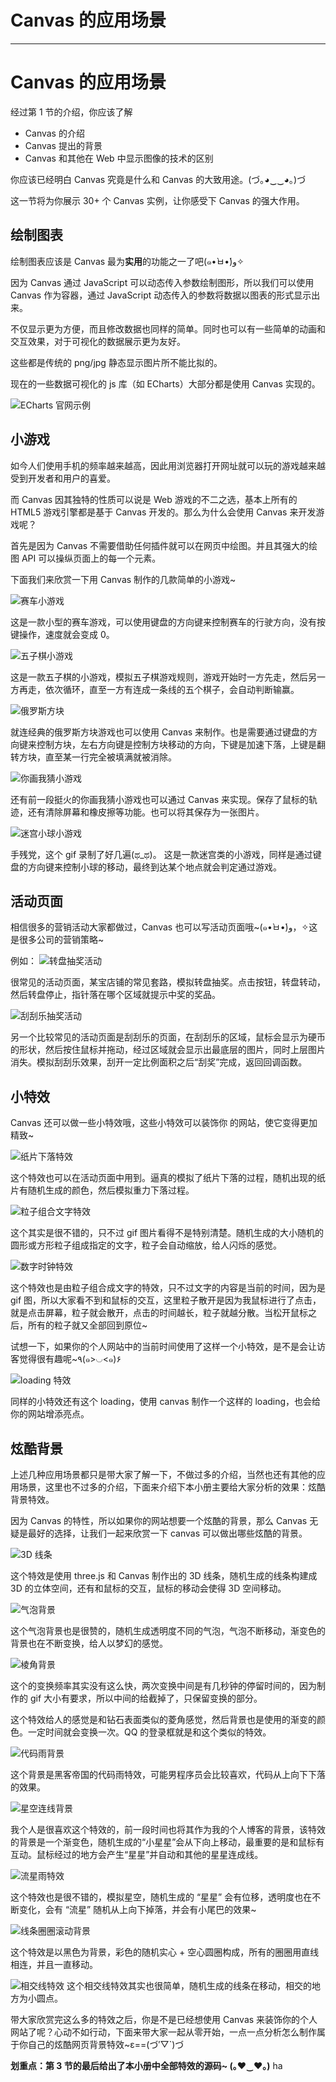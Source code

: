 
# Canvas 的应用场景
---

# Canvas 的应用场景

经过第 1 节的介绍，你应该了解

- Canvas 的介绍
- Canvas 提出的背景
- Canvas 和其他在 Web 中显示图像的技术的区别

你应该已经明白 Canvas 究竟是什么和 Canvas 的大致用途。\(づ｡◕‿‿◕｡\)づ

这一节将为你展示 30+ 个 Canvas 实例，让你感受下 Canvas 的强大作用。

## 绘制图表

绘制图表应该是 Canvas 最为**实用**的功能之一了吧\(๑•̀ㅂ•́\)و✧

因为 Canvas 通过 JavaScript 可以动态传入参数绘制图形，所以我们可以使用 Canvas 作为容器，通过 JavaScript 动态传入的参数将数据以图表的形式显示出来。

不仅显示更为方便，而且修改数据也同样的简单。同时也可以有一些简单的动画和交互效果，对于可视化的数据展示更为友好。

这些都是传统的 png/jpg 静态显示图片所不能比拟的。

现在的一些数据可视化的 js 库（如 ECharts）大部分都是使用 Canvas 实现的。

![ECharts 官网示例](https://p1-jj.byteimg.com/tos-cn-i-t2oaga2asx/gold-user-assets/2017/11/22/15fe27895fb5fb70~tplv-t2oaga2asx-image.image)

## 小游戏

如今人们使用手机的频率越来越高，因此用浏览器打开网址就可以玩的游戏越来越受到开发者和用户的喜爱。

而 Canvas 因其独特的性质可以说是 Web 游戏的不二之选，基本上所有的 HTML5 游戏引擎都是基于 Canvas 开发的。那么为什么会使用 Canvas 来开发游戏呢？

首先是因为 Canvas 不需要借助任何插件就可以在网页中绘图。并且其强大的绘图 API 可以操纵页面上的每一个元素。

下面我们来欣赏一下用 Canvas 制作的几款简单的小游戏\~

![赛车小游戏](https://p1-jj.byteimg.com/tos-cn-i-t2oaga2asx/gold-user-assets/2017/11/22/15fe27a59790d64c~tplv-t2oaga2asx-image.image)

这是一款小型的赛车游戏，可以使用键盘的方向键来控制赛车的行驶方向，没有按键操作，速度就会变成 0。

![五子棋小游戏](https://p1-jj.byteimg.com/tos-cn-i-t2oaga2asx/gold-user-assets/2017/11/22/15fe27b6ba8f06b5~tplv-t2oaga2asx-image.image)

这是一款五子棋的小游戏，模拟五子棋游戏规则，游戏开始时一方先走，然后另一方再走，依次循环，直至一方有连成一条线的五个棋子，会自动判断输赢。

![俄罗斯方块](https://p1-jj.byteimg.com/tos-cn-i-t2oaga2asx/gold-user-assets/2017/11/22/15fe27eb875ad23e~tplv-t2oaga2asx-image.image)

就连经典的俄罗斯方块游戏也可以使用 Canvas 来制作。也是需要通过键盘的方向键来控制方块，左右方向键是控制方块移动的方向，下键是加速下落，上键是翻转方块，直至某一行完全被填满就被消除。

![你画我猜小游戏](https://p1-jj.byteimg.com/tos-cn-i-t2oaga2asx/gold-user-assets/2017/11/22/15fe28005f725c9a~tplv-t2oaga2asx-image.image)

还有前一段挺火的你画我猜小游戏也可以通过 Canvas 来实现。保存了鼠标的轨迹，还有清除屏幕和橡皮擦等功能。也可以将其保存为一张图片。

![迷宫小球小游戏](https://p1-jj.byteimg.com/tos-cn-i-t2oaga2asx/gold-user-assets/2017/11/22/15fe274320d11c8b~tplv-t2oaga2asx-image.image)

手残党，这个 gif 录制了好几遍\(ಥ\_ಥ\)。 这是一款迷宫类的小游戏，同样是通过键盘的方向键来控制小球的移动，最终到达某个地点就会判定通过游戏。

## 活动页面

相信很多的营销活动大家都做过，Canvas 也可以写活动页面哦\~\(๑•̀ㅂ•́\)و，✧这是很多公司的营销策略\~

例如： ![转盘抽奖活动](https://p1-jj.byteimg.com/tos-cn-i-t2oaga2asx/gold-user-assets/2017/11/22/15fe28125880f46e~tplv-t2oaga2asx-image.image)

很常见的活动页面，某宝店铺的常见套路，模拟转盘抽奖。点击按钮，转盘转动，然后转盘停止，指针落在哪个区域就提示中奖的奖品。

![刮刮乐抽奖活动](https://p1-jj.byteimg.com/tos-cn-i-t2oaga2asx/gold-user-assets/2017/11/22/15fe2817fd861e29~tplv-t2oaga2asx-image.image)

另一个比较常见的活动页面是刮刮乐的页面，在刮刮乐的区域，鼠标会显示为硬币的形状，然后按住鼠标并拖动，经过区域就会显示出最底层的图片，同时上层图片消失。模拟刮刮乐效果，刮开一定比例面积之后“刮奖”完成，返回回调函数。

## 小特效

Canvas 还可以做一些小特效哦，这些小特效可以装饰你 的网站，使它变得更加精致\~

![纸片下落特效](https://p1-jj.byteimg.com/tos-cn-i-t2oaga2asx/gold-user-assets/2017/11/22/15fe283202248787~tplv-t2oaga2asx-image.image)

这个特效也可以在活动页面中用到。逼真的模拟了纸片下落的过程，随机出现的纸片有随机生成的颜色，然后模拟重力下落过程。

![粒子组合文字特效](https://p1-jj.byteimg.com/tos-cn-i-t2oaga2asx/gold-user-assets/2017/11/22/15fe284d4b99886a~tplv-t2oaga2asx-image.image)

这个其实是很不错的，只不过 gif 图片看得不是特别清楚。随机生成的大小随机的圆形或方形粒子组成指定的文字，粒子会自动缩放，给人闪烁的感觉。

![数字时钟特效](https://p1-jj.byteimg.com/tos-cn-i-t2oaga2asx/gold-user-assets/2017/11/22/15fe2862d7603a24~tplv-t2oaga2asx-image.image)

这个特效也是由粒子组合成文字的特效，只不过文字的内容是当前的时间，因为是 gif 图，所以大家看不到和鼠标的交互，这里粒子散开是因为我鼠标进行了点击，就是点击屏幕，粒子就会散开，点击的时间越长，粒子就越分散。当松开鼠标之后，所有的粒子就又全部回到原位\~

试想一下，如果你的个人网站中的当前时间使用了这样一个小特效，是不是会让访客觉得很有趣呢\~٩\(๑>◡\<๑\)۶

![loading 特效](https://p1-jj.byteimg.com/tos-cn-i-t2oaga2asx/gold-user-assets/2017/11/16/15fc364e6522d39d~tplv-t2oaga2asx-image.image)

同样的小特效还有这个 loading，使用 canvas 制作一个这样的 loading，也会给你的网站增添亮点。

## 炫酷背景

上述几种应用场景都只是带大家了解一下，不做过多的介绍，当然也还有其他的应用场景，这里也不过多的介绍，下面来介绍下本小册主要给大家分析的效果：炫酷背景特效。

因为 Canvas 的特性，所以如果你的网站想要一个炫酷的背景，那么 Canvas 无疑是最好的选择，让我们一起来欣赏一下 canvas 可以做出哪些炫酷的背景。

![3D 线条](https://p1-jj.byteimg.com/tos-cn-i-t2oaga2asx/gold-user-assets/2017/11/22/15fe28f9d8ee1449~tplv-t2oaga2asx-image.image)

这个特效是使用 three.js 和 Canvas 制作出的 3D 线条，随机生成的线条构建成 3D 的立体空间，还有和鼠标的交互，鼠标的移动会使得 3D 空间移动。

![气泡背景](https://p1-jj.byteimg.com/tos-cn-i-t2oaga2asx/gold-user-assets/2017/11/22/15fe2a6812d8a174~tplv-t2oaga2asx-image.image)

这个气泡背景也是很赞的，随机生成透明度不同的气泡，气泡不断移动，渐变色的背景也在不断变换，给人以梦幻的感觉。

![棱角背景](https://p1-jj.byteimg.com/tos-cn-i-t2oaga2asx/gold-user-assets/2017/11/22/15fe2aa2fc8c1e32~tplv-t2oaga2asx-image.image)

这个的变换频率其实没有这么快，两次变换中间是有几秒钟的停留时间的，因为制作的 gif 大小有要求，所以中间的给截掉了，只保留变换的部分。

这个特效给人的感觉是和钻石表面类似的菱角感觉，然后背景也是使用的渐变的颜色。一定时间就会变换一次。QQ 的登录框就是和这个类似的特效。

![代码雨背景](https://p1-jj.byteimg.com/tos-cn-i-t2oaga2asx/gold-user-assets/2017/11/22/15fe2b9426054ef9~tplv-t2oaga2asx-image.image)

这个背景是黑客帝国的代码雨特效，可能男程序员会比较喜欢，代码从上向下下落的效果。

![星空连线背景](https://p1-jj.byteimg.com/tos-cn-i-t2oaga2asx/gold-user-assets/2017/11/22/15fe2bd9b769d71e~tplv-t2oaga2asx-image.image)

我个人是很喜欢这个特效的，前一段时间也将其作为我的个人博客的背景，该特效的背景是一个渐变色，随机生成的“小星星”会从下向上移动，最重要的是和鼠标有互动。鼠标经过的地方会产生“星星”并自动和其他的星星连成线。

![流星雨特效](https://p1-jj.byteimg.com/tos-cn-i-t2oaga2asx/gold-user-assets/2017/11/22/15fe2bfc68ac5a1f~tplv-t2oaga2asx-image.image)

这个特效也是很不错的，模拟星空，随机生成的 “星星” 会有位移，透明度也在不断变化，会有 “流星” 随机从上向下掉落，并会有小尾巴的效果\~

![线条圈圈滚动背景](https://p1-jj.byteimg.com/tos-cn-i-t2oaga2asx/gold-user-assets/2017/11/22/15fe2c1e63c319bf~tplv-t2oaga2asx-image.image)

这个特效是以黑色为背景，彩色的随机实心 + 空心圆圈构成，所有的圈圈用直线相连，并且一直移动。

![相交线特效](https://p1-jj.byteimg.com/tos-cn-i-t2oaga2asx/gold-user-assets/2017/11/23/15fe78e69c06436c~tplv-t2oaga2asx-image.image) 这个相交线特效其实也很简单，随机生成的线条在移动，相交的地方为小圆点。

带大家欣赏完这么多的特效之后，你是不是已经想使用 Canvas 来装饰你的个人网站了呢？心动不如行动，下面来带大家一起从零开始，一点一点分析怎么制作属于你自己的炫酷网页背景特效\~ε==\(づ′▽\`\)づ

**划重点：第 3 节的最后给出了本小册中全部特效的源码\~ \(｡♥‿♥｡\)** ha
    